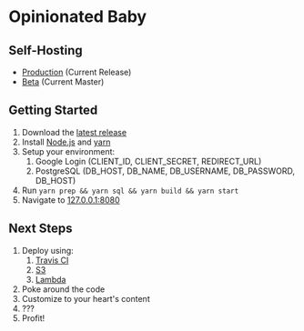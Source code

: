 # Opinionated Baby

## Self-Hosting
* [Production](https://opinionated.baby/) (Current Release)
* [Beta](https://beta.opinionated.baby/) (Current Master)

## Getting Started
1. Download the [latest release](https://github.com/arichiv/opinionated.baby/releases)
2. Install [Node.js](https://nodejs.org/en/) and [yarn](https://yarnpkg.com/en/)
3. Setup your environment:
   1. Google Login (CLIENT_ID, CLIENT_SECRET, REDIRECT_URL)
   2. PostgreSQL (DB_HOST, DB_NAME, DB_USERNAME, DB_PASSWORD, DB_HOST)
4. Run `yarn prep && yarn sql && yarn build && yarn start`
5. Navigate to [127.0.0.1:8080](http://127.0.0.1:8080)

## Next Steps
1. Deploy using:
   1. [Travis CI](https://travis-ci.org/)
   2. [S3](https://aws.amazon.com/s3/)
   3. [Lambda](https://aws.amazon.com/lambda/)
2. Poke around the code
4. Customize to your heart's content
5. ???
6. Profit!
